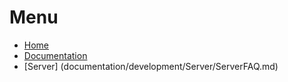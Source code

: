 # Menu

* [Home](home.md)
* [Documentation](documentation/DocumentationFAQ.md)
* [Server] (documentation/development/Server/ServerFAQ.md)